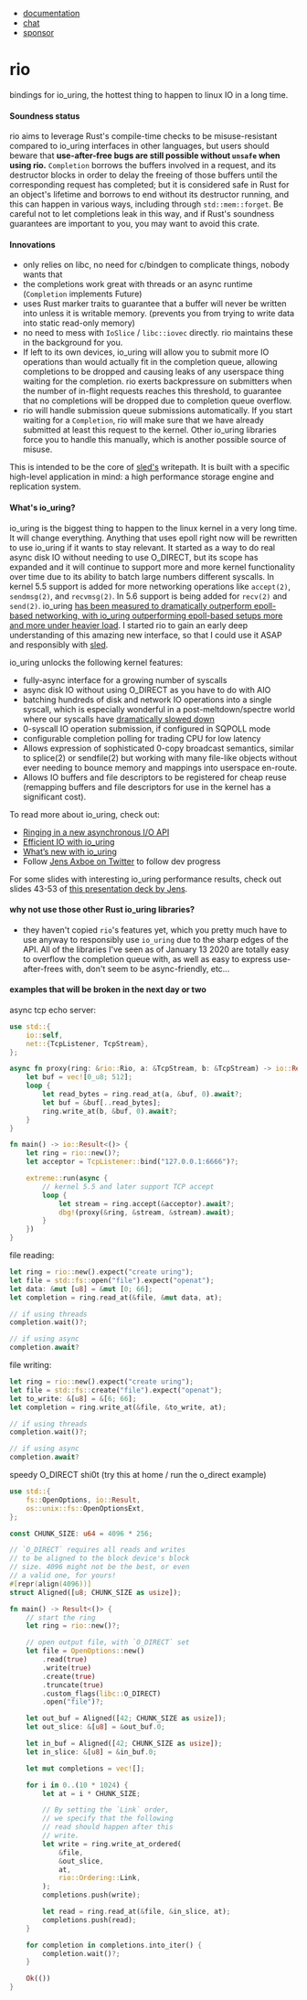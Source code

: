 * [documentation](https://docs.rs/rio)
* [chat](https://discord.gg/Z6VsXds)
* [sponsor](https://github.com/sponsors/spacejam)

# rio

bindings for io_uring, the hottest
thing to happen to linux IO in a long time.

#### Soundness status

rio aims to leverage Rust's compile-time checks to be
misuse-resistant compared to io_uring interfaces in
other languages, but users should beware that
**use-after-free bugs are still possible without
`unsafe` when using rio.** `Completion` borrows the
buffers involved in a request, and its destructor
blocks in order to delay the freeing of those buffers
until the corresponding request has completed; but it
is considered safe in Rust for an object's lifetime
and borrows to end without its destructor running,
and this can happen in various ways, including
through `std::mem::forget`. Be careful not to let
completions leak in this way, and if Rust's soundness
guarantees are important to you, you may want to
avoid this crate.

#### Innovations

* only relies on libc, no need for c/bindgen to
  complicate things, nobody wants that
* the completions work great with threads or an
  async runtime (`Completion` implements Future)
* uses Rust marker traits to guarantee that a buffer will never
  be written into unless it is writable memory. (prevents
  you from trying to write data into static read-only memory)
* no need to mess with `IoSlice` / `libc::iovec` directly.
  rio maintains these in the background for you.
* If left to its own devices, io_uring will allow you to
  submit more IO operations than would actually fit in
  the completion queue, allowing completions to be dropped
  and causing leaks of any userspace thing waiting for
  the completion. rio exerts backpressure on submitters
  when the number of in-flight requests reaches this
  threshold, to guarantee that no completions will
  be dropped due to completion queue overflow.
* rio will handle submission queue submissions
  automatically. If you start waiting for a
  `Completion`, rio will make sure that we
  have already submitted at least this request
  to the kernel. Other io_uring libraries force
  you to handle this manually, which is another
  possible source of misuse.

This is intended to be the core of [sled's](http://sled.rs) writepath.
It is built with a specific high-level
application in mind: a high performance storage
engine and replication system.

#### What's io_uring?

io_uring is the biggest thing to happen to the
linux kernel in a very long time. It will change
everything. Anything that uses epoll right now
will be rewritten to use io_uring if it wants
to stay relevant. It started as a way to do real
async disk IO without needing to use O_DIRECT, but
its scope has expanded and it will continue to support
more and more kernel functionality over time due to
its ability to batch large numbers different syscalls.
In kernel 5.5 support is added for more networking
operations like `accept(2)`, `sendmsg(2)`, and `recvmsg(2)`.
In 5.6 support is being added for `recv(2)` and `send(2)`.
io_uring [has been measured to dramatically outperform
epoll-based networking, with io_uring outperforming
epoll-based setups more and more under heavier load](https://twitter.com/markpapadakis/status/1216978559601926145).
I started rio to gain an early deep understanding of this
amazing new interface, so that I could use it ASAP and
responsibly with [sled](http://sled.rs).

io_uring unlocks the following kernel features:

* fully-async interface for a growing number of syscalls
* async disk IO without using O_DIRECT as you have
  to do with AIO
* batching hundreds of disk and network IO operations
  into a single syscall, which is especially wonderful
  in a post-meltdown/spectre world where our syscalls have
  [dramatically slowed down](http://www.brendangregg.com/blog/2018-02-09/kpti-kaiser-meltdown-performance.html)
* 0-syscall IO operation submission, if configured in
  SQPOLL mode
* configurable completion polling for trading CPU for
  low latency
* Allows expression of sophisticated 0-copy broadcast
  semantics, similar to splice(2) or sendfile(2) but
  working with many file-like objects without ever
  needing to bounce memory and mappings into userspace
  en-route.
* Allows IO buffers and file descriptors to be registered
  for cheap reuse (remapping buffers and file descriptors
  for use in the kernel has a significant cost).

To read more about io_uring, check out:

* [Ringing in a new asynchronous I/O API](https://lwn.net/Articles/776703/)
* [Efficient IO with io_uring](https://kernel.dk/io_uring.pdf)
* [What’s new with io_uring](https://kernel.dk/io_uring-whatsnew.pdf)
* Follow [Jens Axboe on Twitter](https://twitter.com/axboe) to follow dev progress

For some slides with interesting io_uring performance results,
check out slides 43-53 of [this presentation deck by Jens](https://www.slideshare.net/ennael/kernel-recipes-2019-faster-io-through-iouring).

#### why not use those other Rust io_uring libraries?

* they haven't copied `rio`'s features yet, which you pretty much
  have to use anyway to responsibly use `io_uring` due to the
  sharp edges of the API. All of the libraries I've seen
  as of January 13 2020 are totally easy to overflow the
  completion queue with, as well as easy to express
  use-after-frees with, don't seem to be async-friendly,
  etc...

#### examples that will be broken in the next day or two

async tcp echo server:

```rust
use std::{
    io::self,
    net::{TcpListener, TcpStream},
};

async fn proxy(ring: &rio::Rio, a: &TcpStream, b: &TcpStream) -> io::Result<()> {
    let buf = vec![0_u8; 512];
    loop {
        let read_bytes = ring.read_at(a, &buf, 0).await?;
        let buf = &buf[..read_bytes];
        ring.write_at(b, &buf, 0).await?;
    }
}

fn main() -> io::Result<()> {
    let ring = rio::new()?;
    let acceptor = TcpListener::bind("127.0.0.1:6666")?;

    extreme::run(async {
        // kernel 5.5 and later support TCP accept
        loop {
            let stream = ring.accept(&acceptor).await?;
            dbg!(proxy(&ring, &stream, &stream).await);
        }
    })
}
```

file reading:

```rust
let ring = rio::new().expect("create uring");
let file = std::fs::open("file").expect("openat");
let data: &mut [u8] = &mut [0; 66];
let completion = ring.read_at(&file, &mut data, at);

// if using threads
completion.wait()?;

// if using async
completion.await?
```

file writing:

```rust
let ring = rio::new().expect("create uring");
let file = std::fs::create("file").expect("openat");
let to_write: &[u8] = &[6; 66];
let completion = ring.write_at(&file, &to_write, at);

// if using threads
completion.wait()?;

// if using async
completion.await?
```

speedy O_DIRECT shi0t (try this at home / run the o_direct example)

```rust
use std::{
    fs::OpenOptions, io::Result,
    os::unix::fs::OpenOptionsExt,
};

const CHUNK_SIZE: u64 = 4096 * 256;

// `O_DIRECT` requires all reads and writes
// to be aligned to the block device's block
// size. 4096 might not be the best, or even
// a valid one, for yours!
#[repr(align(4096))]
struct Aligned([u8; CHUNK_SIZE as usize]);

fn main() -> Result<()> {
    // start the ring
    let ring = rio::new()?;

    // open output file, with `O_DIRECT` set
    let file = OpenOptions::new()
        .read(true)
        .write(true)
        .create(true)
        .truncate(true)
        .custom_flags(libc::O_DIRECT)
        .open("file")?;

    let out_buf = Aligned([42; CHUNK_SIZE as usize]);
    let out_slice: &[u8] = &out_buf.0;

    let in_buf = Aligned([42; CHUNK_SIZE as usize]);
    let in_slice: &[u8] = &in_buf.0;

    let mut completions = vec![];

    for i in 0..(10 * 1024) {
        let at = i * CHUNK_SIZE;

        // By setting the `Link` order,
        // we specify that the following
        // read should happen after this
        // write.
        let write = ring.write_at_ordered(
            &file,
            &out_slice,
            at,
            rio::Ordering::Link,
        );
        completions.push(write);

        let read = ring.read_at(&file, &in_slice, at);
        completions.push(read);
    }

    for completion in completions.into_iter() {
        completion.wait()?;
    }

    Ok(())
}
```
